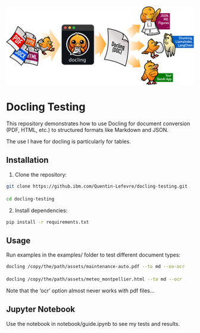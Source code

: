 ![Docling logo](./assets/docling-logo.png)

# Docling Testing

This repository demonstrates how to use Docling for document conversion (PDF, HTML, etc.) to structured formats like Markdown and JSON.

The use I have for docling is particularly for tables.

## Installation

1. Clone the repository:

```bash
git clone https://github.ibm.com/Quentin-Lefevre/docling-testing.git

cd docling-testing
```

2. Install dependencies:

```bash
pip install -r requirements.txt
```

## Usage

Run examples in the examples/ folder to test different document types:

```bash
docling /copy/the/path/assets/maintenance-auto.pdf --to md --no-ocr

docling /copy/the/path/assets/meteo_montpellier.html --to md --ocr
```

Note that the ‘ocr’ option almost never works with pdf files...

## Jupyter Notebook

Use the notebook in notebook/guide.ipynb to see my tests and results.
